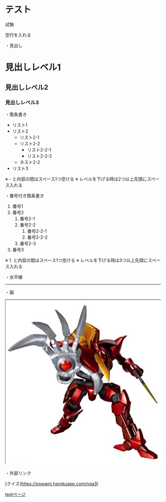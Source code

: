 # テスト 

 

試験

 


空行を入れる

 


・見出し 

 

# 見出しレベル1 
## 見出しレベル2 
### 見出しレベル3 

 


・箇条書き 

 

- リスト1 
- リスト2 
  - リスト2-1 
  - リスト2-2 
    - リスト2-2-1 
    - リスト2-2-2 
  - ネスト2-2 
- リスト3 

 

※ - と内容の間はスペース1つ空ける 
※ レベルを下げる時は2つ以上先頭にスペース入れる 

 


・番号付き箇条書き 

 

1. 番号1 
1. 番号2 
   1. 番号2-1 
   1. 番号2-2 
      1. 番号2-2-1 
      1. 番号2-2-2 
   1. 番号2-3 
1. 番号3 

 

※ 1. と内容の間はスペース1つ空ける 
※ レベルを下げる時は3つ以上先頭にスペース入れる 

 


・水平線 

 

--- 

 

・画

 

![画像](./guren.PNG  "ポップアップ文字") 

 


・外部リンク

 

 [クイズ(https://powami.herokuapp.com/nqa3) 
 
 [testページ](./test.html) 
